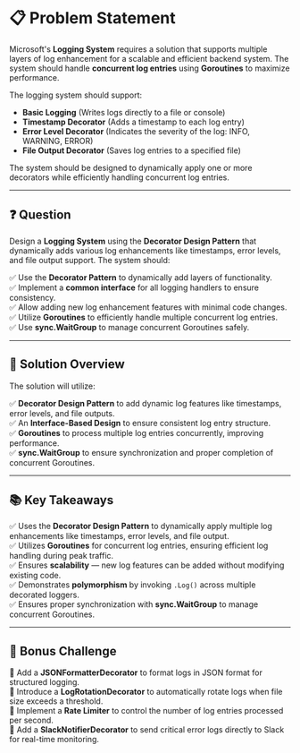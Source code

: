 # 📋 Problem Statement

Microsoft's **Logging System** requires a solution that supports multiple layers of log enhancement for a scalable and efficient backend system. The system should handle **concurrent log entries** using **Goroutines** to maximize performance.

The logging system should support:

- **Basic Logging** (Writes logs directly to a file or console)  
- **Timestamp Decorator** (Adds a timestamp to each log entry)  
- **Error Level Decorator** (Indicates the severity of the log: INFO, WARNING, ERROR)  
- **File Output Decorator** (Saves log entries to a specified file)  

The system should be designed to dynamically apply one or more decorators while efficiently handling concurrent log entries.

---

## ❓ Question

Design a **Logging System** using the **Decorator Design Pattern** that dynamically adds various log enhancements like timestamps, error levels, and file output support. The system should:

✅ Use the **Decorator Pattern** to dynamically add layers of functionality.  
✅ Implement a **common interface** for all logging handlers to ensure consistency.  
✅ Allow adding new log enhancement features with minimal code changes.  
✅ Utilize **Goroutines** to efficiently handle multiple concurrent log entries.  
✅ Use **sync.WaitGroup** to manage concurrent Goroutines safely.  

---

## 🧩 Solution Overview

The solution will utilize:

✅ **Decorator Design Pattern** to add dynamic log features like timestamps, error levels, and file outputs.  
✅ An **Interface-Based Design** to ensure consistent log entry structure.  
✅ **Goroutines** to process multiple log entries concurrently, improving performance.  
✅ **sync.WaitGroup** to ensure synchronization and proper completion of concurrent Goroutines.  

---

## 📚 Key Takeaways

✅ Uses the **Decorator Design Pattern** to dynamically apply multiple log enhancements like timestamps, error levels, and file output.  
✅ Utilizes **Goroutines** for concurrent log entries, ensuring efficient log handling during peak traffic.  
✅ Ensures **scalability** — new log features can be added without modifying existing code.  
✅ Demonstrates **polymorphism** by invoking `.Log()` across multiple decorated loggers.  
✅ Ensures proper synchronization with **sync.WaitGroup** to manage concurrent Goroutines.  

---

## 💬 Bonus Challenge

🔹 Add a **JSONFormatterDecorator** to format logs in JSON format for structured logging.  
🔹 Introduce a **LogRotationDecorator** to automatically rotate logs when file size exceeds a threshold.  
🔹 Implement a **Rate Limiter** to control the number of log entries processed per second.  
🔹 Add a **SlackNotifierDecorator** to send critical error logs directly to Slack for real-time monitoring.  
